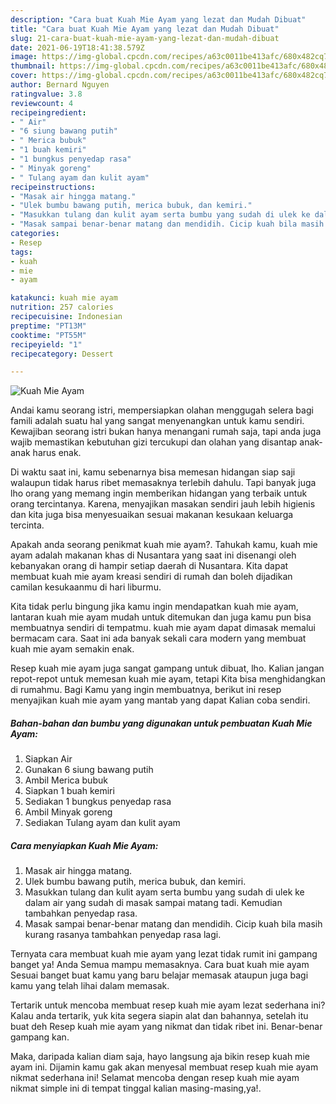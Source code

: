 ```yaml
---
description: "Cara buat Kuah Mie Ayam yang lezat dan Mudah Dibuat"
title: "Cara buat Kuah Mie Ayam yang lezat dan Mudah Dibuat"
slug: 21-cara-buat-kuah-mie-ayam-yang-lezat-dan-mudah-dibuat
date: 2021-06-19T18:41:38.579Z
image: https://img-global.cpcdn.com/recipes/a63c0011be413afc/680x482cq70/kuah-mie-ayam-foto-resep-utama.jpg
thumbnail: https://img-global.cpcdn.com/recipes/a63c0011be413afc/680x482cq70/kuah-mie-ayam-foto-resep-utama.jpg
cover: https://img-global.cpcdn.com/recipes/a63c0011be413afc/680x482cq70/kuah-mie-ayam-foto-resep-utama.jpg
author: Bernard Nguyen
ratingvalue: 3.8
reviewcount: 4
recipeingredient:
- " Air"
- "6 siung bawang putih"
- " Merica bubuk"
- "1 buah kemiri"
- "1 bungkus penyedap rasa"
- " Minyak goreng"
- " Tulang ayam dan kulit ayam"
recipeinstructions:
- "Masak air hingga matang."
- "Ulek bumbu bawang putih, merica bubuk, dan kemiri."
- "Masukkan tulang dan kulit ayam serta bumbu yang sudah di ulek ke dalam air yang sudah di masak sampai matang tadi. Kemudian tambahkan penyedap rasa."
- "Masak sampai benar-benar matang dan mendidih. Cicip kuah bila masih kurang rasanya tambahkan penyedap rasa lagi."
categories:
- Resep
tags:
- kuah
- mie
- ayam

katakunci: kuah mie ayam 
nutrition: 257 calories
recipecuisine: Indonesian
preptime: "PT13M"
cooktime: "PT55M"
recipeyield: "1"
recipecategory: Dessert

---
```



![Kuah Mie Ayam](https://img-global.cpcdn.com/recipes/a63c0011be413afc/680x482cq70/kuah-mie-ayam-foto-resep-utama.jpg)

Andai kamu seorang istri, mempersiapkan olahan menggugah selera bagi famili adalah suatu hal yang sangat menyenangkan untuk kamu sendiri. Kewajiban seorang istri bukan hanya menangani rumah saja, tapi anda juga wajib memastikan kebutuhan gizi tercukupi dan olahan yang disantap anak-anak harus enak.

Di waktu  saat ini, kamu sebenarnya bisa memesan hidangan siap saji walaupun tidak harus ribet memasaknya terlebih dahulu. Tapi banyak juga lho orang yang memang ingin memberikan hidangan yang terbaik untuk orang tercintanya. Karena, menyajikan masakan sendiri jauh lebih higienis dan kita juga bisa menyesuaikan sesuai makanan kesukaan keluarga tercinta. 



Apakah anda seorang penikmat kuah mie ayam?. Tahukah kamu, kuah mie ayam adalah makanan khas di Nusantara yang saat ini disenangi oleh kebanyakan orang di hampir setiap daerah di Nusantara. Kita dapat membuat kuah mie ayam kreasi sendiri di rumah dan boleh dijadikan camilan kesukaanmu di hari liburmu.

Kita tidak perlu bingung jika kamu ingin mendapatkan kuah mie ayam, lantaran kuah mie ayam mudah untuk ditemukan dan juga kamu pun bisa membuatnya sendiri di tempatmu. kuah mie ayam dapat dimasak memalui bermacam cara. Saat ini ada banyak sekali cara modern yang membuat kuah mie ayam semakin enak.

Resep kuah mie ayam juga sangat gampang untuk dibuat, lho. Kalian jangan repot-repot untuk memesan kuah mie ayam, tetapi Kita bisa menghidangkan di rumahmu. Bagi Kamu yang ingin membuatnya, berikut ini resep menyajikan kuah mie ayam yang mantab yang dapat Kalian coba sendiri.

<!--inarticleads1-->

##### Bahan-bahan dan bumbu yang digunakan untuk pembuatan Kuah Mie Ayam:

1. Siapkan  Air
1. Gunakan 6 siung bawang putih
1. Ambil  Merica bubuk
1. Siapkan 1 buah kemiri
1. Sediakan 1 bungkus penyedap rasa
1. Ambil  Minyak goreng
1. Sediakan  Tulang ayam dan kulit ayam




<!--inarticleads2-->

##### Cara menyiapkan Kuah Mie Ayam:

1. Masak air hingga matang.
1. Ulek bumbu bawang putih, merica bubuk, dan kemiri.
1. Masukkan tulang dan kulit ayam serta bumbu yang sudah di ulek ke dalam air yang sudah di masak sampai matang tadi. Kemudian tambahkan penyedap rasa.
1. Masak sampai benar-benar matang dan mendidih. Cicip kuah bila masih kurang rasanya tambahkan penyedap rasa lagi.




Ternyata cara membuat kuah mie ayam yang lezat tidak rumit ini gampang banget ya! Anda Semua mampu memasaknya. Cara buat kuah mie ayam Sesuai banget buat kamu yang baru belajar memasak ataupun juga bagi kamu yang telah lihai dalam memasak.

Tertarik untuk mencoba membuat resep kuah mie ayam lezat sederhana ini? Kalau anda tertarik, yuk kita segera siapin alat dan bahannya, setelah itu buat deh Resep kuah mie ayam yang nikmat dan tidak ribet ini. Benar-benar gampang kan. 

Maka, daripada kalian diam saja, hayo langsung aja bikin resep kuah mie ayam ini. Dijamin kamu gak akan menyesal membuat resep kuah mie ayam nikmat sederhana ini! Selamat mencoba dengan resep kuah mie ayam nikmat simple ini di tempat tinggal kalian masing-masing,ya!.

